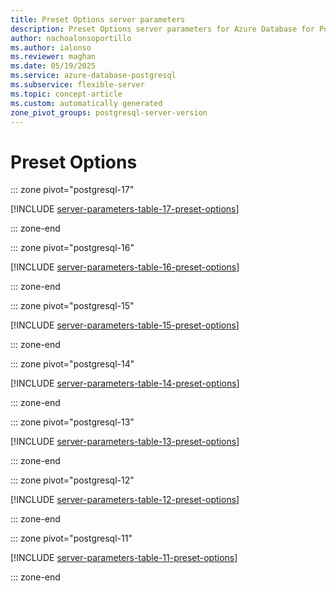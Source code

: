```yaml
---
title: Preset Options server parameters
description: Preset Options server parameters for Azure Database for PostgreSQL flexible server.
author: nachoalonsoportillo
ms.author: ialonso
ms.reviewer: maghan
ms.date: 05/19/2025
ms.service: azure-database-postgresql
ms.subservice: flexible-server
ms.topic: concept-article
ms.custom: automatically generated
zone_pivot_groups: postgresql-server-version
---
```

# Preset Options


::: zone pivot="postgresql-17"

[!INCLUDE [server-parameters-table-17-preset-options](./includes/server-parameters-table-17-preset-options.md)]

::: zone-end


::: zone pivot="postgresql-16"

[!INCLUDE [server-parameters-table-16-preset-options](./includes/server-parameters-table-16-preset-options.md)]

::: zone-end


::: zone pivot="postgresql-15"

[!INCLUDE [server-parameters-table-15-preset-options](./includes/server-parameters-table-15-preset-options.md)]

::: zone-end


::: zone pivot="postgresql-14"

[!INCLUDE [server-parameters-table-14-preset-options](./includes/server-parameters-table-14-preset-options.md)]

::: zone-end


::: zone pivot="postgresql-13"

[!INCLUDE [server-parameters-table-13-preset-options](./includes/server-parameters-table-13-preset-options.md)]

::: zone-end


::: zone pivot="postgresql-12"

[!INCLUDE [server-parameters-table-12-preset-options](./includes/server-parameters-table-12-preset-options.md)]

::: zone-end


::: zone pivot="postgresql-11"

[!INCLUDE [server-parameters-table-11-preset-options](./includes/server-parameters-table-11-preset-options.md)]

::: zone-end


